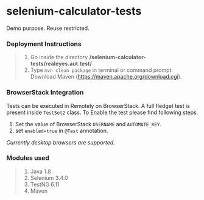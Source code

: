 # selenium-calculator-tests
Demo purpose. Reuse restricted.

### Deployment Instructions
>1. Go inside the directory **/selenium-calculator-tests/realeyes.aut.test/**
>2. Type `mvn clean package` in terminal or command prompt.
Download Maven (https://maven.apache.org/download.cgi).

### BrowserStack Integration
Tests can be executed in Remotely on BrowserStack. A full fledget test is present inside `TestSet2` class. To Enable the test please find following steps.
1. Set the value of BrowserStack `USERNAME` and `AUTOMATE_KEY`. 
2. set `enabled=true` in `@Test` annotation.

_Currently desktop browsers are supported._

### Modules used
>1. Java 1.8
>2. Selenium 3.4.0
>3. TestNG 6.11
>4. Maven
